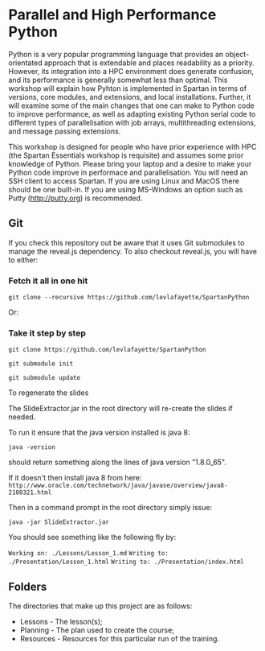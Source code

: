 # Parallel and High Performance Python

Python is a very popular programming language that provides an object-orientated approach that is extendable and places readability as a priority. However, its integration into a HPC environment does generate confusion, and its performance is generally somewhat less than optimal. This workshop will explain how Pyhton is implemented in Spartan in terms of versions, core modules, and extensions, and local installations. Further, it will examine some of the main changes that one can make to Python code to improve performance, as well as adapting existing Python serial code to different types of parallelisation with job arrays, multithreading extensions, and message passing extensions.

This workshop is designed for people who have prior experience with HPC (the Spartan Essentials workshop is requisite) and assumes some prior knowledge of Python. Please bring your laptop and a desire to make your Python code improve in performace and parallelisation. You will need an SSH client to access Spartan. If you are using Linux and MacOS there should be one built-in. If you are using MS-Windows an option such as Putty (http://putty.org) is recommended. 



## Git

If you check this repository out be aware that it uses Git submodules to manage the reveal.js dependency. To also checkout reveal.js, you will have to either:

### Fetch it all in one hit
`git clone --recursive https://github.com/levlafayette/SpartanPython`

Or:

### Take it step by step

`git clone https://github.com/levlafayette/SpartanPython`   

`git submodule init`    

`git submodule update`   


To regenerate the slides

The SlideExtractor.jar in the root directory will re-create the slides if needed.

To run it ensure that the java version installed is java 8:

`java -version`

should return something along the lines of java version "1.8.0_65".

If it doesn't then install java 8 from here: `http://www.oracle.com/technetwork/java/javase/overview/java8-2100321.html`

Then in a command prompt in the root directory simply issue:

`java -jar SlideExtractor.jar`

You should see something like the following fly by:

`Working on: ./Lessons/Lesson_1.md`
`Writing to: ./Presentation/Lesson_1.html`
`Writing to: ./Presentation/index.html`

## Folders

The directories that make up this project are as follows:

* Lessons - The lesson(s);
* Planning - The plan used to create the course;
* Resources - Resources for this particular run of the training.

